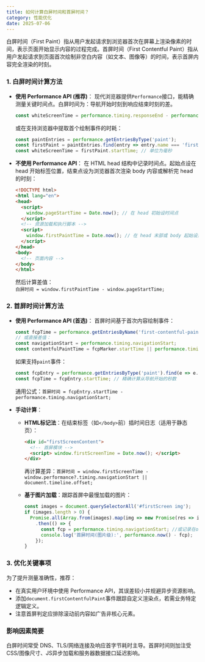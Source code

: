 ```yaml
---
title: 如何计算白屏时间和首屏时间？
category: 性能优化
date: 2025-07-06
---
```

白屏时间（First Paint）指从用户发起请求到浏览器首次在屏幕上渲染像素的时间，表示页面开始显示内容的过程完成。首屏时间（First Contentful Paint）指从用户发起请求到页面首次绘制非空白内容（如文本、图像等）的时间，表示首屏内容完全渲染的时刻。

### 1. 白屏时间计算方法
- **使用 Performance API (推荐)**：
  现代浏览器提供`Performance`接口，能精确测量关键时间点。白屏时间为：导航开始时刻到响应结束时刻的差。
  ```javascript
  const whiteScreenTime = performance.timing.responseEnd - performance.timing.navigationStart;
  ```
  或在支持浏览器中提取首个绘制事件的时耗：
  ```javascript
  const paintEntries = performance.getEntriesByType('paint');
  const firstPaint = paintEntries.find(entry => entry.name === 'first-paint');
  const whiteScreenTime = firstPaint.startTime; // 单位为毫秒
  ```

- **不使用 Performance API**：
  在 HTML head 结构中记录时间点。起始点设在 head 开始标签位置，结束点设为浏览器首次渲染 body 内容或解析完 head 的时刻：
  ```html
  <!DOCTYPE html>
  <html lang="en">
  <head>
    <script>
      window.pageStartTime = Date.now(); // 在 head 初始设时间点
    </script>
    <!-- 资源加载和执行脚本 -->
    <script>
      window.firstPaintTime = Date.now(); // 在 head 末部或 body 起始设第二个时间点
    </script>
  </head>
  <body>
    <!-- 页面内容 -->
  </body>
  </html>
  ```
  然后计算差值：  
  `白屏时间 = window.firstPaintTime - window.pageStartTime;`

### 2. 首屏时间计算方法
- **使用 Performance API (首选)**：
  首屏时间基于首次内容绘制事件：  
  ```javascript
  const fcpTime = performance.getEntriesByName('first-contentful-paint').startTime;
  // 或直接差值：
  const navigationStart = performance.timing.navigationStart;
  const contentfulPaintTime = fcpMarker.startTime || performance.timing.domLoading;
  ```
  如果支持`paint`事件：  
  ```javascript
  const fcpEntry = performance.getEntriesByType('paint').find(e => e.name === 'first-contentful-paint');
  const fcpTime = fcpEntry.startTime; // 精确计算从导航开始的秒数
  ```
  通用公式：`首屏时间 = fcpEntry.startTime - performance.timing.navigationStart;`  

- **手动计算**：
  - **HTML标记法**：在结束标签（如`</body>`前）插时间日志（适用于静态页）：  
    ```html
    <div id="firstScreenContent">
      <!-- 首屏模块 -->
      <script> window.firstScreenTime = Date.now(); </script>
    </div>
    ```
    再计算差异：`首屏时间 = window.firstScreenTime - window.performance?.timing.navigationStart || document.timeline.offset;`  

  - **基于图片加载**：跟踪首屏中最慢加载的图片：  
    ```javascript
    const images = document.querySelectorAll('#firstScreen img');
    if (images.length > 0) {
      Promise.all(Array.from(images).map(img => new Promise(res => img.onload = res)))
        .then(() => {
          const fcp = performance.timing.navigationStart; //或记录在onLoad事件内
          console.log('首屏时间(图片级):', performance.now() - fcp);
        });
    }
    ```

### 3. 优化关键事项
为了提升测量准确性，推荐：
- 在真实用户环境中使用 Performance API，其误差较小并规避异步资源影响。
- 添加`document.firstContentfulPaint`事件跟踪自定义渲染点，若需业务特定逻辑定义。
- 注意首屏判定应排除滚动前内容如广告非核心元素。

### 影响因素简要
白屏时间常受 DNS、TLS/网络连接及响应首字节耗时主导。首屏时间则加注受 CSS/图像尺寸、JS异步加载和服务器数据接口延迟影响。

